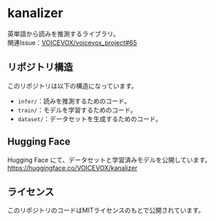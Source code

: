 # kanalizer

英単語から読みを推測するライブラリ。\
関連Issue：[VOICEVOX/voicevox_project#65](https://github.com/VOICEVOX/voicevox_project/issues/65)

## リポジトリ構造

このリポジトリは以下の構造になっています。

- `infer/`：読みを推測するためのコード。
- `train/`：モデルを学習するためのコード。
- `dataset/`：データセットを生成するためのコード。

## Hugging Face

Hugging Face にて、データセットと学習済みモデルを公開しています。\
<https://huggingface.co/VOICEVOX/kanalizer>

## ライセンス

このリポジトリのコードはMITライセンスのもとで公開されています。
